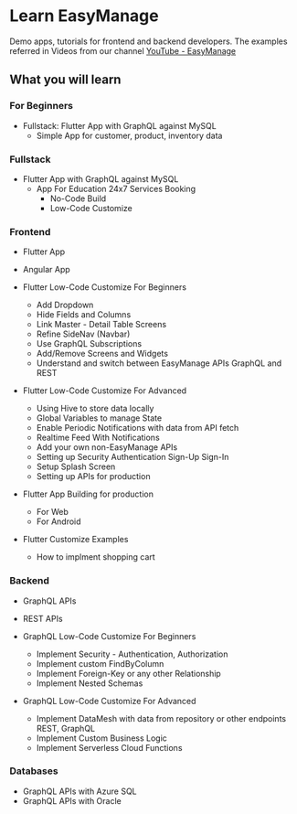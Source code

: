 # Learn EasyManage

Demo apps, tutorials for frontend and backend developers. The examples referred in Videos from our channel [YouTube - EasyManage](https://www.youtube.com/@TeamEasyManage)

## What you will learn

### For Beginners

- Fullstack: Flutter App with GraphQL against MySQL
  - Simple App for customer, product, inventory data

### Fullstack

- Flutter App with GraphQL against MySQL
  - App For Education 24x7 Services Booking
    - No-Code Build
    - Low-Code Customize


### Frontend

- Flutter App
- Angular App
- Flutter Low-Code Customize For Beginners
  - Add Dropdown
  - Hide Fields and Columns
  - Link Master - Detail Table Screens
  - Refine SideNav (Navbar)
  - Use GraphQL Subscriptions
  - Add/Remove Screens and Widgets
  - Understand and switch between EasyManage APIs GraphQL and REST
- Flutter Low-Code Customize For Advanced
  - Using Hive to store data locally
  - Global Variables to manage State
  - Enable Periodic Notifications with data from API fetch
  - Realtime Feed With Notifications
  - Add your own non-EasyManage APIs
  - Setting up Security Authentication Sign-Up Sign-In
  - Setup Splash Screen
  - Setting up APIs for production

- Flutter App Building for production
  - For Web
  - For Android

- Flutter Customize Examples
  - How to implment shopping cart


### Backend

- GraphQL APIs
- REST APIs

- GraphQL Low-Code Customize For Beginners
  - Implement Security - Authentication, Authorization
  - Implement custom FindByColumn
  - Implement Foreign-Key or any other Relationship
  - Implement Nested Schemas

- GraphQL Low-Code Customize For Advanced
  - Implement DataMesh with data from repository or other endpoints REST, GraphQL
  - Implement Custom Business Logic
  - Implement Serverless Cloud Functions

### Databases

- GraphQL APIs with Azure SQL
- GraphQL APIs with Oracle
